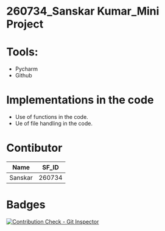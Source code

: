 # 260734_Sanskar Kumar_Mini Project

# Tools:
  * Pycharm
  * Github

# Implementations in the code
  * Use of functions in the code.
  * Ue of file handling in the code.

# Contibutor

| Name | SF_ID |
| --- | --- |
| Sanskar | 260734 |

# Badges
[![Contribution Check - Git Inspector](https://github.com/260734/260734_MiniProject/actions/workflows/GitInspector.yml/badge.svg)](https://github.com/260734/260734_MiniProject/actions/workflows/GitInspector.yml)
